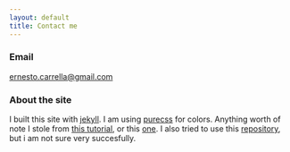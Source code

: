 ```yaml
---
layout: default
title: Contact me
---
```


### Email
ernesto.carrella@gmail.com

### About the site
I built this site with [jekyll](http://jekyllrb.com/). I am using [purecss](http://purecss.io/) for colors. Anything worth of note I stole from [this tutorial](http://24ways.org/2013/get-started-with-github-pages/), or this [one](http://webdesign.tutsplus.com/tutorials/build-a-modular-dashboard-interface-with-pure--webdesign-13314).
I also tried to use this [repository](https://github.com/brickgao/jekyll-pure), but i am not sure very succesfully.
